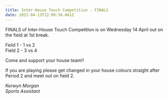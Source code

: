 ```yaml
---
title: Inter-House Touch Competition - FINALS
date: 2021-04-13T22:09:34.041Z
---
```

FINALS of Inter-House Touch Competition is on Wednesday 14 April out on the field at 1st break.

Feild 1 - 1 vs 2  
Field 2 - 3 vs 4

Come and support your house team!!  

If you are playing please get changed in your house colours straight after Period 2 and meet out on field 2.

*Kerwyn Morgan  
Sports Assistant*
